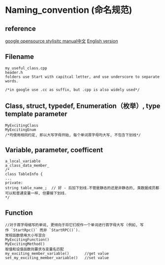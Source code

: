 # Naming_convention (命名规范)
## reference
[google opensource stylisitc manual中文](https://zh-google-styleguide.readthedocs.io/en/latest/google-cpp-styleguide/naming.html)
[English version](https://github.com/google/styleguide?tab=readme-ov-file)
## Filename
```
my_useful_class.cpp
header.h
folders use Start with capitcal letter, and use underscore to separate words.
```

```
/*in google use .cc as suffix, but .cpp is also widely used*/
```
## Class, struct, typedef, Enumeration（枚举）, type template parameter
```
MyExcitingClass
MyExcitingEnum
/*均使用相同约定, 即以大写字母开始, 每个单词首字母均大写, 不包含下划线*/
```
## Variable, parameter, coefficent
```
a_local_variable
a_class_data_member_
/*
class TableInfo {
...
private:
string table_name_;  // 好 - 后加下划线.不管是静态的还是非静态的, 类数据成员都可以和普通变量一样, 但要接下划线.
*/
```
## Function
```
//对于首字母缩写的单词, 更倾向于将它们视作一个单词进行首字母大写 (例如, 写作 `StartRpc()` 而非 `StartRPC()`).
常规函数使用大小写混合
MyExcitingFunction()
MyExcitingMethod() 
取值和设值函数则要求与变量名匹配
my_exciting_member_variable()		//get value
set_my_exciting_member_variable()	//set value
```
